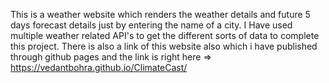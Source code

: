 This is a weather website which renders the weather details and future 5 days forecast details just by entering the name of a city.
I Have used multiple weather related API's to get the different sorts of data to complete this project.
There is also a link of this website also which i have published through github pages 
and the link is right here => https://vedantbohra.github.io/ClimateCast/
